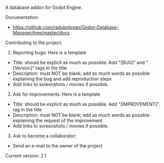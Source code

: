 A database addon for Godot Engine.

Documentation:
- https://github.com/radubolovan/Godot-Database-Manager/tree/master/docs

Contributing to the project:
1) Reporting bugs:
Here is a template
- Title: should be explicit as much as possible. Add "[BUG]" and "[Version]" tags in the title
- Description: must NOT be blank; add as much words as possible explaining the bug and add reproduction steps
- Add links to screenshots / movies if possible.

2) Ask for improvements:
Here is a template
- Title: should be explicit as much as possible. Add "[IMPROVEMENT]" tag in the title
- Description: must NOT be blank; add as much words as possible explaining the request of the improvement
- Add links to screenshots / movies if possible.

3) Ask to become a collaborator:
- Send an e-mail to the owner of the project

Current version: 2.1
